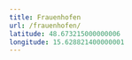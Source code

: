 ```yaml
---
title: Frauenhofen
url: /frauenhofen/
latitude: 48.673215000000006
longitude: 15.628821400000001
---
```

